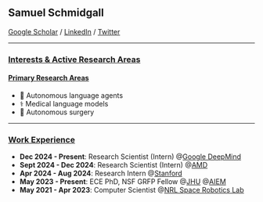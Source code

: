 ## Samuel Schmidgall
<a href="https://scholar.google.com/citations?user=bQDooZEAAAAJ&hl=en">Google Scholar</a> / <a href="https://www.linkedin.com/in/samuel-schmidgall-288632162/">LinkedIn</a> / <a href="https://twitter.com/SRSchmidgall">Twitter</a> 

---------------
### <ins>Interests & Active Research Areas</ins>
#### <ins>Primary Research Areas</ins>

* 🚂 Autonomous language agents
* ⚕️ Medical language models
* 🧬 Autonomous surgery
---------------

### <ins>Work Experience</ins>
* **Dec 2024 - Present**: Research Scientist (Intern) @<a href="https://deepmind.google/">Google DeepMind</a>
* **Sept 2024 - Dec 2024**: Research Scientist (Intern) @<a href="https://www.amd.com/en.html">AMD</a>
* **Apr 2024 - Aug 2024**: Research Intern @<a href="https://med.stanford.edu/">Stanford</a>
* **May 2023 - Present**: ECE PhD, NSF GRFP Fellow @<a href="https://www.jhu.edu/">JHU</a> @<a href="https://aiem.jhu.edu">AIEM</a>
* **May 2021 - Apr 2023**: Computer Scientist @<a href="https://www.nrl.navy.mil/">NRL Space Robotics Lab</a>

